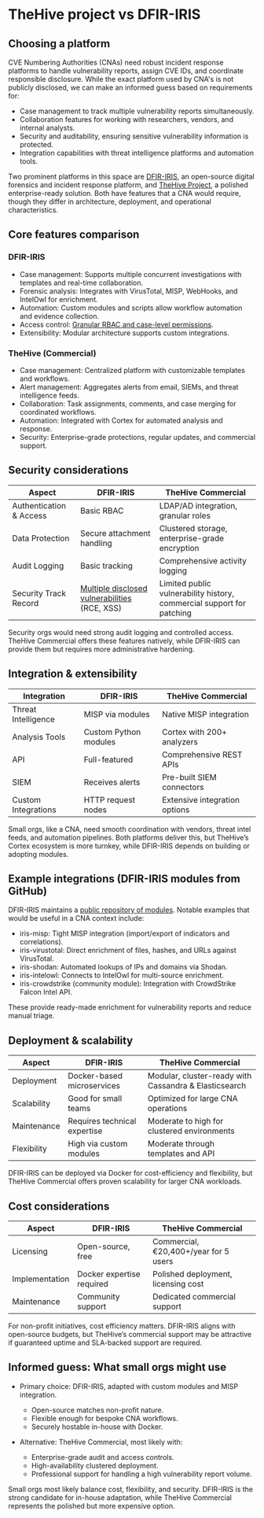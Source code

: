 # TheHive project vs DFIR-IRIS

## Choosing a platform

CVE Numbering Authorities (CNAs) need robust incident response platforms to handle vulnerability reports, assign CVE IDs, and coordinate responsible disclosure. While the exact platform used by CNA's is not publicly disclosed, we can make an informed guess based on requirements for:

* Case management to track multiple vulnerability reports simultaneously.
* Collaboration features for working with researchers, vendors, and internal analysts.
* Security and auditability, ensuring sensitive vulnerability information is protected.
* Integration capabilities with threat intelligence platforms and automation tools.

Two prominent platforms in this space are [DFIR-IRIS](https://docs.dfir-iris.org/latest/), an open-source digital forensics and incident response platform, and [TheHive Project](https://docs.strangebee.com/thehive/overview/), a polished enterprise-ready solution. Both have features that a CNA would require, though they differ in architecture, deployment, and operational characteristics.

## Core features comparison

### DFIR-IRIS

* Case management: Supports multiple concurrent investigations with templates and real-time collaboration.
* Forensic analysis: Integrates with VirusTotal, MISP, WebHooks, and IntelOwl for enrichment.
* Automation: Custom modules and scripts allow workflow automation and evidence collection.
* Access control: [Granular RBAC and case-level permissions](https://docs.dfir-iris.org/operations/access_control/).
* Extensibility: Modular architecture supports custom integrations.

### TheHive (Commercial)

* Case management: Centralized platform with customizable templates and workflows.
* Alert management: Aggregates alerts from email, SIEMs, and threat intelligence feeds.
* Collaboration: Task assignments, comments, and case merging for coordinated workflows.
* Automation: Integrated with Cortex for automated analysis and response.
* Security: Enterprise-grade protections, regular updates, and commercial support.

## Security considerations

| Aspect                  | DFIR-IRIS                                                                                               | TheHive Commercial                                                    |
|-------------------------|---------------------------------------------------------------------------------------------------------|-----------------------------------------------------------------------|
| Authentication & Access | Basic RBAC                                                                                              | LDAP/AD integration, granular roles                                   |
| Data Protection         | Secure attachment handling                                                                              | Clustered storage, enterprise-grade encryption                        |
| Audit Logging           | Basic tracking                                                                                          | Comprehensive activity logging                                        |
| Security Track Record   | [Multiple disclosed vulnerabilities](https://docs.dfir-iris.org/latest/security-advisories/) (RCE, XSS) | Limited public vulnerability history, commercial support for patching |

Security orgs would need strong audit logging and controlled access. TheHive Commercial offers these features natively, while DFIR-IRIS can provide them but requires more administrative hardening.

## Integration & extensibility

| Integration         | DFIR-IRIS             | TheHive Commercial            |
| ------------------- | --------------------- | ----------------------------- |
| Threat Intelligence | MISP via modules      | Native MISP integration       |
| Analysis Tools      | Custom Python modules | Cortex with 200+ analyzers    |
| API                 | Full-featured         | Comprehensive REST APIs       |
| SIEM                | Receives alerts       | Pre-built SIEM connectors     |
| Custom Integrations | HTTP request nodes    | Extensive integration options |

Small orgs, like a CNA, need smooth coordination with vendors, threat intel feeds, and automation pipelines. Both platforms deliver this, but TheHive’s Cortex ecosystem is more turnkey, while DFIR-IRIS depends on building or adopting modules.

## Example integrations (DFIR-IRIS modules from GitHub)

DFIR-IRIS maintains a [public repository of modules](https://github.com/dfir-iris/iris-web). Notable examples that would be useful in a CNA context include:

* iris-misp: Tight MISP integration (import/export of indicators and correlations).
* iris-virustotal: Direct enrichment of files, hashes, and URLs against VirusTotal.
* iris-shodan: Automated lookups of IPs and domains via Shodan.
* iris-intelowl: Connects to IntelOwl for multi-source enrichment.
* iris-crowdstrike (community module): Integration with CrowdStrike Falcon Intel API.

These provide ready-made enrichment for vulnerability reports and reduce manual triage.


## Deployment & scalability

| Aspect      | DFIR-IRIS                    | TheHive Commercial                                    |
|-------------|------------------------------|-------------------------------------------------------|
| Deployment  | Docker-based microservices   | Modular, cluster-ready with Cassandra & Elasticsearch |
| Scalability | Good for small teams         | Optimized for large CNA operations                    |
| Maintenance | Requires technical expertise | Moderate to high for clustered environments           |
| Flexibility | High via custom modules      | Moderate through templates and API                    |

DFIR-IRIS can be deployed via Docker for cost-efficiency and flexibility, but TheHive Commercial offers proven scalability for larger CNA workloads.

## Cost considerations

| Aspect         | DFIR-IRIS                 | TheHive Commercial                    |
|----------------|---------------------------|---------------------------------------|
| Licensing      | Open-source, free         | Commercial, €20,400+/year for 5 users |
| Implementation | Docker expertise required | Polished deployment, licensing cost   |
| Maintenance    | Community support         | Dedicated commercial support          |

For non-profit initiatives, cost efficiency matters. DFIR-IRIS aligns with open-source budgets, but TheHive’s commercial support may be attractive if guaranteed uptime and SLA-backed support are required.


## Informed guess: What small orgs might use

* Primary choice: DFIR-IRIS, adapted with custom modules and MISP integration.

  * Open-source matches non-profit nature.
  * Flexible enough for bespoke CNA workflows.
  * Securely hostable in-house with Docker.

* Alternative: TheHive Commercial, most likely with:

  * Enterprise-grade audit and access controls.
  * High-availability clustered deployment.
  * Professional support for handling a high vulnerability report volume.

Small orgs most likely balance cost, flexibility, and security. DFIR-IRIS is the strong candidate for in-house adaptation, while TheHive Commercial represents the polished but more expensive option.

